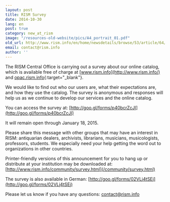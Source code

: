 ```yaml
---
layout: post
title: RISM Survey
date: 2014-10-30
lang: en
post: true
category: new_at_rism
image: "/resources-old-website/pics/A4_portrait_01.pdf"
old_url: http://www.rism.info/en/home/newsdetails/browse/53/article/64/rism-survey.html
email: contact@rism.info
author: ''
---
```


The RISM Central Office is carrying out a survey about our online catalog, which is available free of charge at [www.rism.info](http://www.rism.info/) and [opac.rism.info](http://opac.rism.info/){:target="_blank"}.


We would like to find out who our users are, what their expectations are, and how they use the catalog. The survey is anonymous and responses will help us as we continue to develop our services and the online catalog.


You can access the survey at: [http://goo.gl/forms/p40bcrZcJI](http://goo.gl/forms/p40bcrZcJI)


It will remain open through January 18, 2015.


Please share this message with other groups that may have an interest in RISM: antiquarian dealers, archivists, librarians, musicians, musicologists, professors, students. We especially need your help getting the word out to organizations in other countries.


Printer-friendly versions of this announcement for you to hang up or distribute at your institution may be downloaded at: [http://www.rism.info/community/survey.html](/community/survey.html)


The survey is also available in German: [http://goo.gl/forms/02VLj4tSEj](http://goo.gl/forms/02VLj4tSEj)


Please let us know if you have any questions: [contact@rism.info](mailto:contact@rism.info)